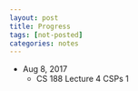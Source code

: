 ```yaml
---
layout: post
title: Progress
tags: [not-posted]
categories: notes
---
```

* Aug 8, 2017
    - CS 188 Lecture 4 CSPs 1